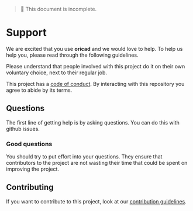 <!--
SPDX-License-Identifier: CC-BY-4.0

Copyright 2021 Simon Marynissen <marynissen.simon@gmail.com>
-->

> :construction: This document is incomplete.

# Support

We are excited that you use **oricad** and we would love to help.
To help us help you, please read through the following guidelines.

Please understand that people involved with this project do it on their own voluntary choice, next to their regular job.

This project has a [code of conduct](CODE_OF_CONDUCT.md). By interacting with this repository you agree to abide by its terms.

## Questions

The first line of getting help is by asking questions. You can do this with github issues.


### Good questions

You should try to put effort into your questions. They ensure that contributors to the project are not wasting their time that could be spent on improving the project.

## Contributing

If you want to contribute to this project, look at our [contribution guidelines](CONTRIBUTING.md).
